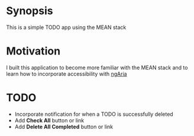 # Synopsis

This is a simple TODO app using the MEAN stack

# Motivation

I built this application to become more familiar with the MEAN stack and to learn how to incorporate accessibility with [ngAria](https://docs.angularjs.org/guide/accessibility)

# TODO

- Incorporate notification for when a TODO is successfully deleted
- Add **Check All** button or link
- Add **Delete All Completed** button or link
